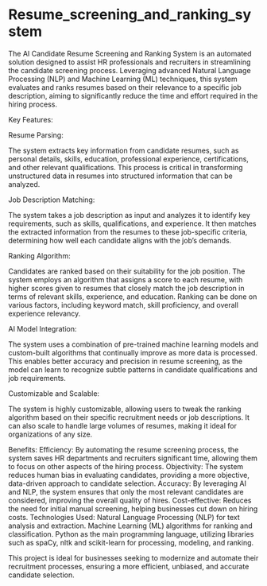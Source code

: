 # Resume_screening_and_ranking_system
The AI Candidate Resume Screening and Ranking System is an automated solution designed to assist HR professionals and recruiters in streamlining the candidate screening process. Leveraging advanced Natural Language Processing (NLP) and Machine Learning (ML) techniques, this system evaluates and ranks resumes based on their relevance to a specific job description, aiming to significantly reduce the time and effort required in the hiring process.

Key Features:

Resume Parsing:

The system extracts key information from candidate resumes, such as personal details, skills, education, professional experience, certifications, and other relevant qualifications. This process is critical in transforming unstructured data in resumes into structured information that can be analyzed.

Job Description Matching:

The system takes a job description as input and analyzes it to identify key requirements, such as skills, qualifications, and experience. It then matches the extracted information from the resumes to these job-specific criteria, determining how well each candidate aligns with the job’s demands.

Ranking Algorithm:

Candidates are ranked based on their suitability for the job position. The system employs an algorithm that assigns a score to each resume, with higher scores given to resumes that closely match the job description in terms of relevant skills, experience, and education.
Ranking can be done on various factors, including keyword match, skill proficiency, and overall experience relevancy.

AI Model Integration:

The system uses a combination of pre-trained machine learning models and custom-built algorithms that continually improve as more data is processed. This enables better accuracy and precision in resume screening, as the model can learn to recognize subtle patterns in candidate qualifications and job requirements.

Customizable and Scalable:

The system is highly customizable, allowing users to tweak the ranking algorithm based on their specific recruitment needs or job descriptions. It can also scale to handle large volumes of resumes, making it ideal for organizations of any size.

Benefits:
Efficiency: By automating the resume screening process, the system saves HR departments and recruiters significant time, allowing them to focus on other aspects of the hiring process.
Objectivity: The system reduces human bias in evaluating candidates, providing a more objective, data-driven approach to candidate selection.
Accuracy: By leveraging AI and NLP, the system ensures that only the most relevant candidates are considered, improving the overall quality of hires.
Cost-effective: Reduces the need for initial manual screening, helping businesses cut down on hiring costs.
Technologies Used:
Natural Language Processing (NLP) for text analysis and extraction.
Machine Learning (ML) algorithms for ranking and classification.
Python as the main programming language, utilizing libraries such as spaCy, nltk and scikit-learn for processing, modeling, and ranking.

This project is ideal for businesses seeking to modernize and automate their recruitment processes, ensuring a more efficient, unbiased, and accurate candidate selection.

